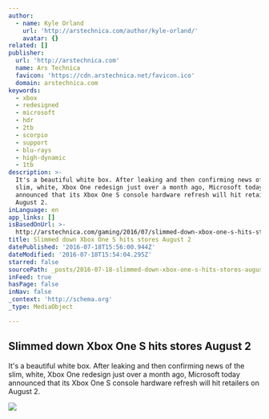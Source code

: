 ```yaml
---
author:
  - name: Kyle Orland
    url: 'http://arstechnica.com/author/kyle-orland/'
    avatar: {}
related: []
publisher:
  url: 'http://arstechnica.com'
  name: Ars Technica
  favicon: 'https://cdn.arstechnica.net/favicon.ico'
  domain: arstechnica.com
keywords:
  - xbox
  - redesigned
  - microsoft
  - hdr
  - 2tb
  - scorpio
  - support
  - blu-rays
  - high-dynamic
  - 1tb
description: >-
  It's a beautiful white box. After leaking and then confirming news of the
  slim, white, Xbox One redesign just over a month ago, Microsoft today
  announced that its Xbox One S console hardware refresh will hit retailers on
  August 2.
inLanguage: en
app_links: []
isBasedOnUrl: >-
  http://arstechnica.com/gaming/2016/07/slimmed-down-xbox-one-s-hits-stores-august-2/
title: Slimmed down Xbox One S hits stores August 2
datePublished: '2016-07-18T15:56:00.944Z'
dateModified: '2016-07-18T15:54:04.295Z'
starred: false
sourcePath: _posts/2016-07-18-slimmed-down-xbox-one-s-hits-stores-august-2.md
inFeed: true
hasPage: false
inNav: false
_context: 'http://schema.org'
_type: MediaObject

---
```

<article style=""><h1>Slimmed down Xbox One S hits stores August 2</h1><p>It's a beautiful white box. After leaking and then confirming news of the slim, white, Xbox One redesign just over a month ago, Microsoft today announced that its Xbox One S console hardware refresh will hit retailers on August 2.</p><img src="http://cdn.arstechnica.net/wp-content/uploads/2016/06/xbox-one-s-vertical-640x400.png" /></article>